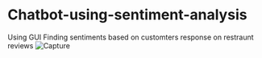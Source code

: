 # Chatbot-using-sentiment-analysis
Using GUI
Finding sentiments based on customters response on restraunt reviews
![Capture](https://user-images.githubusercontent.com/61897863/122212224-394a9380-cec5-11eb-92ea-db6cf4ff3da9.PNG)
